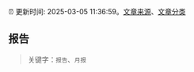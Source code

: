 :alarm_clock: 更新时间: 2025-03-05 11:36:59。[文章来源](/README.md)、[文章分类](/TAGS.md)

## 报告


> 关键字：`报告`、`月报`



